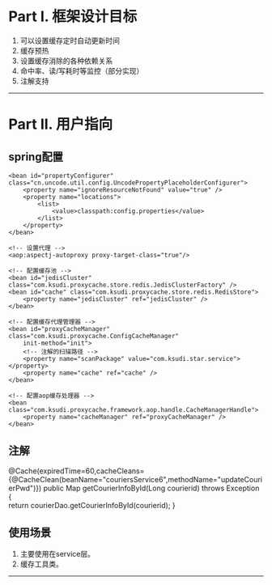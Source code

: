 # Part I. 框架设计目标

1. 可以设置缓存定时自动更新时间
2. 缓存预热
3. 设置缓存消除的各种依赖关系
4. 命中率、读/写耗时等监控（部分实现）
5. 注解支持


------------------------------------------------------------------------

# Part II. 用户指向

## spring配置

	<bean id="propertyConfigurer" class="cn.uncode.util.config.UncodePropertyPlaceholderConfigurer"> 
		<property name="ignoreResourceNotFound" value="true" /> 
		<property name="locations"> 
			<list> 
		   		<value>classpath:config.properties</value> 
		   	</list> 
		</property>
	</bean> 

	<!-- 设置代理 -->
	<aop:aspectj-autoproxy proxy-target-class="true"/>
	
	<!-- 配置缓存池 -->
	<bean id="jedisCluster" class="com.ksudi.proxycache.store.redis.JedisClusterFactory" />
	<bean id="cache" class="com.ksudi.proxycache.store.redis.RedisStore">
		<property name="jedisCluster" ref="jedisCluster" />
	</bean>
	
	<!-- 配置缓存代理管理器 -->
	<bean id="proxyCacheManager" class="com.ksudi.proxycache.ConfigCacheManager"
		init-method="init">
		<!-- 注解的扫描路径 -->
		<property name="scanPackage" value="com.ksudi.star.service"></property>
		<property name="cache" ref="cache" />
	</bean>

	<!-- 配置aop缓存处理器 -->
	<bean class="com.ksudi.proxycache.framework.aop.handle.CacheManagerHandle">
		<property name="cacheManager" ref="proxyCacheManager" />
	</bean>


## 注解

@Cache(expiredTime=60,cacheCleans={@CacheClean(beanName="couriersService6",methodName="updateCourierPwd")})
public Map<?,?> getCourierInfoById(Long courierid) throws Exception {	
	return courierDao.getCourierInfoById(courierid);
}

## 使用场景

1. 主要使用在service层。
2. 缓存工具类。

------------------------------------------------------------------------